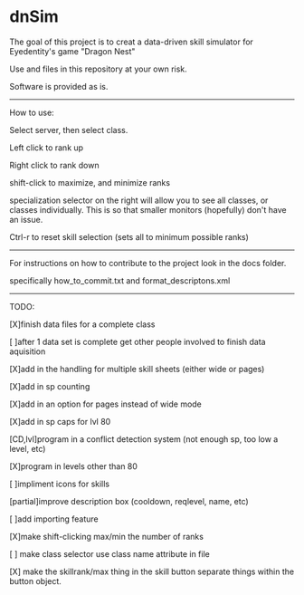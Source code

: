 dnSim
=====
The goal of this project is to creat a data-driven skill simulator for Eyedentity's game "Dragon Nest"

Use and files in this repository at your own risk.

Software is provided as is.

-------------------------------------------------------

How to use:

Select server, then select class.

Left click to rank up

Right click to rank down

shift-click to maximize, and minimize ranks

specialization selector on the right will allow you to see all classes, or classes individually.
This is so that smaller monitors (hopefully) don't have an issue. 

Ctrl-r to reset skill selection (sets all to minimum possible ranks)

-------------------------------------------------------

For instructions on how to contribute to the project look in the docs folder.

specifically how_to_commit.txt and format_descriptons.xml

-------------------------------------------------------

TODO:

[X]finish data files for a complete class

[ ]after 1 data set is complete get other people involved to finish data aquisition

[X]add in the handling for multiple skill sheets (either wide or pages)

[X]add in sp counting

[X]add in an option for pages instead of wide mode

[X]add in sp caps for lvl 80

[CD,lvl]program in a conflict detection system (not enough sp, too low a level, etc)

[X]program in levels other than 80

[ ]impliment icons for skills

[partial]improve description box (cooldown, reqlevel, name, etc)

[ ]add importing feature

[X]make shift-clicking max/min the number of ranks

[ ] make class selector use class name attribute in file

[X] make the skillrank/max thing in the skill button separate things within the button object.